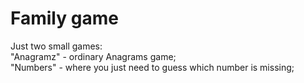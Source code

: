# Family game

Just two small games: <br>
"Anagramz" - ordinary Anagrams game; <br>
"Numbers" - where you just need to guess which number is missing; 
